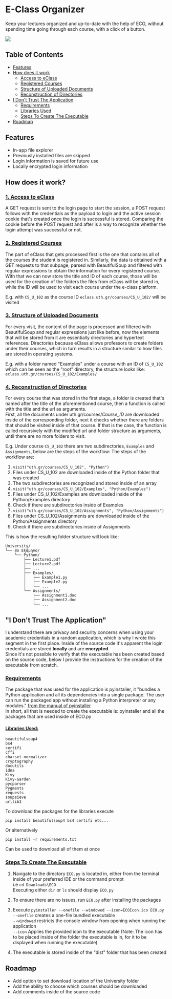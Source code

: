 # E-Class Organizer

  Keep your lectures organized and up-to-date with the help of ECO, without spending time   going through each course, with a click of a button.

  ![](Demo/sample.gif)

## Table of Contents

  - [Features](#features)
  - [How does it work](#how-does-it-work)
    - [Access to eClass](#-1-access-to-eclass)
    - [Registered Courses](#-2-registered-courses)
    - [Structure of Uploaded Documents](#-3-structure-of-uploaded-documents)
    - [Reconstruction of Directories](#-4-reconstruction-of-directories)
  - [I Don't Trust The Application](#i-dont-trust-the-application)
    - [Requirements](#-requirements)
    - [Libraries Used](#-libraries-used-inside-of-ecopy)
    - [Steps To Create The Executable](#-steps-to-create-the-executable)
  - [Roadmap](#roadmap)

## Features

  - In-app file explorer
  - Previously installed files are skipped
  - Login information is saved for future use
  - Locally encrypted login information

## How does it work?

### <ins> 1. Access to eClass 

  A GET request is sent to the login page to start the session, a POST request follows with the credentials as the payload to login and the active session cookie that's created once the login is successful is stored. Comparing the cookie before the POST request and after is a way to recognize whether the login attempt was successful or not.

### <ins> 2. Registered Courses

  The part of eClass that gets processed first is the one that contains all of the courses the student is registered in. Similarly, the data is obtained with a GET requests to that subpage, parsed with BeautifulSoup and filtered with regular expressions to obtain the information for every registered course.<br> With that we can now store the title and ID of each course, those will be used for the creation of the folders the files from eClass will be stored in, while the ID will be used to visit each course under the e-class platform.

  E.g. with `CS_U_102` as the course ID  `eclass.uth.gr/courses/CS_U_102/` will be visited

### <ins> 3. Structure of Uploaded Documents

  For every visit, the content of the page is processed and filtered with BeautifulSoup and regular expressions just like before, now the elements that will be stored from it are essentially directories and hypertext references. Directories because eClass allows professors to create folders under their courses, which in turn results in a structure similar to how files are stored in operating systems.

  E.g. with a folder named "Examples" under a course with an ID of `CS_U_102` which can be seen as the "root" directory, the structure looks like: `eclass.uth.gr/courses/CS_U_102/Examples/`

### <ins> 4. Reconstruction of Directories

  For every course that was stored in the first stage, a folder is created that's named after the title of the aforementioned course, then a function is called with the title and the url as arguments. <br> First, all the documents under uth.gr/courses/*Course_ID* are downloaded inside of the corresponding folder, next it checks whether there are folders that should be visited inside of that course. If that is the case, the function is called recursively with the modified url and folder structure as arguments, until there are no more folders to visit.

  E.g. Under course `CS_U_102` there are two subdirectories, `Examples` and `Assignments`, below are the steps of the workflow:
  The steps of the workflow are:

  1. `visit("uth.gr/courses/CS_U_102", "Python")`
  2. Files under CS_U_102 are downloaded inside of the Python folder that was created
  3. The two subdirectories are recognized and stored inside of an array
  4. `visit("uth.gr/courses/CS_U_102/Examples", "Python/Examples")`
  5. Files under CS_U_102/Examples are downloaded inside of the Python/Examples directory
  6. Check if there are subdirectories inside of Examples
  7. `visit("uth.gr/courses/CS_U_102/Assignments", "Python/Assignments")`
  8. Files under CS_U_102/Assignments are downloaded inside of the Python/Assignments directory
  9. Check if there are subdirectories inside of Assignments

  This is how the resulting folder structure will look like: 

  ```
  University/
  └── 8ο Εξάμηνο/
      └── Python/
          ├── Lecture1.pdf
          ├── Lecture2.pdf
          ├── ...
          ├── Examples/
          │   ├── Example1.py
          │   ├── Example2.py
          │   └── ...
          └── Assignments/
              ├── Assignment1.doc
              ├── Assignment2.doc
              └── ...
  ```

## "I Don't Trust The Application"

  I understand there are privacy and security concerns when using your academic credentials in a random application, which is why I wrote this segment in the first place. Inside of the source code it's apparent the login credentials are stored **locally** and are **encrypted**. <br>Since it's not possible to verify that the executable has been created based on the source code, below I provide the instructions for the creation of the executable from scratch.

### <ins> Requirements

  The package that was used for the application is pyinstaller, it "bundles a Python application and all its dependencies into a single package. The user can run the packaged app without installing a Python interpreter or any modules." [from the manual of pyinstaller](https://pyinstaller.org/en/stable/) <br>In short, all that is needed to create the executable is: pyinstaller and all the packages that are used inside of ECO.py

#### <ins> Libraries Used:

  `beautifulsoup4`\
  `bs4`\
  `certifi`\
  `cffi`\
  `charset-normalizer`\
  `cryptography`\
  `docutils`\
  `idna`\
  `Kivy`\
  `Kivy-Garden`\
  `pycparser`\
  `Pygments`\
  `requests`\
  `soupsieve`\
  `urllib3`

  To download the packages for the libraries execute
  ```
  pip install beautifulsoup4 bs4 certifi etc...
  ```
  Or alternatively
  ```
  pip install -r requirements.txt
  ```
  Can be used to download all of them at once

### <ins> Steps To Create The Executable

  1. Navigate to the directory `ECO.py` is located in, either from the terminal inside of your preferred IDE or the command prompt\
  i.e `cd Downloads\ECO`\
  Executing either `dir` or `ls` should display `ECO.py`

  2. To ensure there are no issues, run `ECO.py` after installing the packages

  3. Execute 
    ```
    pyinstaller --onefile --windowed --icon=ECOIcon.ico ECO.py
    ```
    `--onefile` creates a one-file bundled executable\
    `--windowed` restricts the console window from opening when running the application\
    `--icon` Applies the provided icon to the executable (Note: The icon has to be placed inside of the folder the executable is in, for it to be displayed when running the executable)

  4. The executable is stored inside of the "dist" folder that has been created

## Roadmap

  - Add option to set download location of the University folder
  - Add the ability to choose which courses should be downloaded
  - Add comments inside of the source code